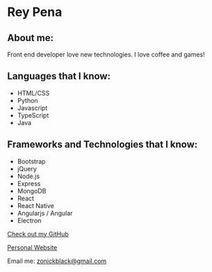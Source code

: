 # Rey Pena

## About me:

Front end developer love new technologies. I love coffee and games!

## Languages that I know:

- HTML/CSS
- Python
- Javascript
- TypeScript
- Java

## Frameworks and Technologies that I know:

- Bootstrap
- jQuery
- Node.js
- Express
- MongoDB
- React
- React Native
- Angularjs / Angular
- Electron


[Check out my GitHub](https://github.com/ReyPena)

[Personal Website](http://reypena.tech)

Email me: zonickblack@gmail.com

